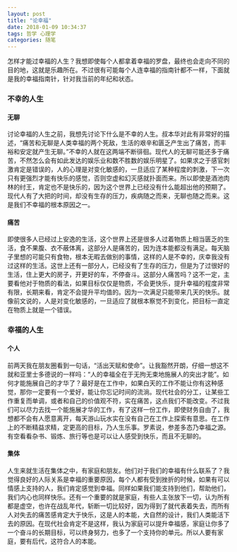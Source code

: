 ```yaml
---
layout: post
title: "论幸福"
date: 2018-01-09 10:34:37
tags: 哲学 心理学 
categories: 随笔
---
```


怎样才能过幸福的人生？我想即使每个人都拿着幸福的罗盘，最终也会走向不同的目的地，这就是乐趣所在。不过很有可能每个人连幸福的指南针都不一样，下面就是我的幸福指南针，针对我当前的年纪和状态。


### 不幸的人生


#### 无聊

讨论幸福的人生之前，我想先讨论下什么是不幸的人生。叔本华对此有非常好的描述，“痛苦和无聊是人类幸福的两个死敌，生活的艰辛和匮乏产生出了痛苦，而丰裕和安定就产生无聊。”不幸的人就在这两端不断徘徊。现代人的无聊可能还多于痛苦，不然怎么会有如此发达的娱乐业和数不胜数的娱乐明星了。如果求之于感官刺激肯定是错误的，人的心理是对变化敏感的，一旦适应了某种程度的刺激，下一次只有更强烈才能有快乐的感觉，否则空虚和幻灭感就扑面而来。所以即使是酒池肉林的纣王，肯定也不是快乐的，因为这个世界上已经没有什么能超出他的预期了。现代人有了大把的时间，却没有生存的压力，疾病随之而来，无聊也随之而来。这是我们不幸福的根本原因之一。

#### 痛苦

即使很多人已经过上安逸的生活，这个世界上还是很多人过着物质上相当匮乏的生活，食不果腹、衣不蔽体离，这部分人是痛苦的，因为连本能都没有满足。每天脑子里想的可能只有食物，根本无暇去做别的事情，这样的人是不幸的，庆幸我没有过这样的生活。这世上还有一部分人，已经没有了生存的压力，但是为了过很好的生活，住上更大的房子，开更好的车，不停奋斗。这部分人痛苦吗？这不一定，主要看他对于物质的看法，如果目标仅仅是物质，不会更快乐，提升幸福的程度非常有限，长期来看，肯定不会提升平均值的。因为一次满足只能带来几天的快乐。就像前文说的，人是对变化敏感的，一旦适应了就根本察觉不到变化，把目标一直定在物质上就是一个错误。

### 幸福的人生

#### 个人

前两天我在朋友圈看到一句话，“活出天赋和使命”。让我豁然开朗，仔细一想这不就和亚里士多德说的一样吗：“人的幸福全在于无拘无束地施展人的突出才能”。如何才能施展自己的才华了？最好是在工作中，如果白天的工作不能让你有这种感觉，那你一定要有一个爱好，能让你忘记时间的流淌。现代社会的分工，让某些工作重复而单调，或者和自己的价值观不符，实在痛苦，这点我们不能改变。不过我们可以尽力去找一个能施展才华的工作，有了这样一份工作，即使财务自由了，我想都不会有人愿意离开，每天游山玩水实在没有自己在工作上探索有意思。在工作上的不断精益求精，定更高的目标，乃人生乐事。罗素说，参差多态乃幸福之源。有空看看杂书、锻炼、旅行等也是可以让人感受到快乐，而且不无聊的。

#### 集体

人生来就生活在集体之中，有家庭和朋友。他们对于我们的幸福有什么联系了？我觉得良好的人际关系是幸福的重要原因，每个人都有受到挫折的时候，如果有可以情感上支持的人，我们肯定感觉到幸福。同样如果我们能支持到他们，帮助他们，我们内心也同样快乐。还有一个重要的就是家庭，有些人主张放下一切，认为所有都是虚空，也许在战乱年代，斩断一切比较好，因为得到了就代表着失去，而所有人对失去的痛苦感肯定大于快乐，这是人的本能，大自然的设计，我们人类能活下去的原因。在现代社会肯定不是这样，我认为家庭可以提升幸福感，家庭让你多了一个奋斗的长期目标，可以终身努力，也多了一个支持你的单元。所以人要有家庭，要有后代，这符合人的本能。
